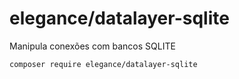 # elegance/datalayer-sqlite

Manipula conexões com bancos SQLITE

    composer require elegance/datalayer-sqlite